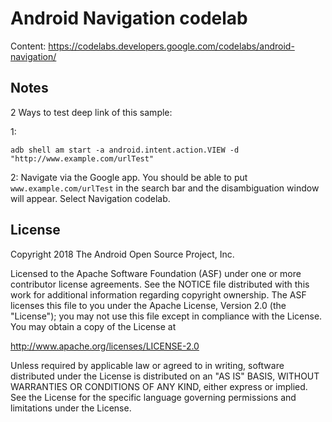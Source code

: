 # Android Navigation codelab

Content: https://codelabs.developers.google.com/codelabs/android-navigation/

## Notes
2 Ways to test deep link of this sample:

1:
```
adb shell am start -a android.intent.action.VIEW -d "http://www.example.com/urlTest" 
```

2:
Navigate via the Google app. 
You should be able to put `www.example.com/urlTest` in the search bar and the disambiguation window will appear. 
Select Navigation codelab.

License
-------

Copyright 2018 The Android Open Source Project, Inc.

Licensed to the Apache Software Foundation (ASF) under one or more contributor
license agreements.  See the NOTICE file distributed with this work for
additional information regarding copyright ownership.  The ASF licenses this
file to you under the Apache License, Version 2.0 (the "License"); you may not
use this file except in compliance with the License.  You may obtain a copy of
the License at

http://www.apache.org/licenses/LICENSE-2.0

Unless required by applicable law or agreed to in writing, software
distributed under the License is distributed on an "AS IS" BASIS, WITHOUT
WARRANTIES OR CONDITIONS OF ANY KIND, either express or implied.  See the
License for the specific language governing permissions and limitations under
the License.